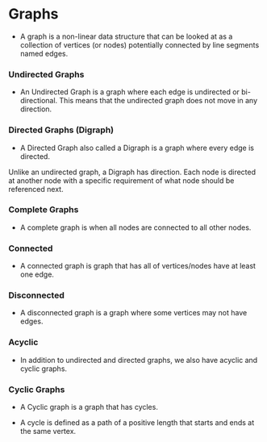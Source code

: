 # Graphs
- A graph is a non-linear data structure that can be looked at as a collection of vertices (or nodes) potentially connected by line segments named edges.

### Undirected Graphs
- An Undirected Graph is a graph where each edge is undirected or bi-directional. This means that the undirected graph does not move in any direction.
### Directed Graphs (Digraph)
- A Directed Graph also called a Digraph is a graph where every edge is directed.

Unlike an undirected graph, a Digraph has direction. Each node is directed at another node with a specific requirement of what node should be referenced next.


### Complete Graphs
- A complete graph is when all nodes are connected to all other nodes.
### Connected
- A connected graph is graph that has all of vertices/nodes have at least one edge.

### Disconnected

- A disconnected graph is a graph where some vertices may not have edges.


### Acyclic 
- In addition to undirected and directed graphs, we also have acyclic and cyclic graphs.
### Cyclic Graphs
- A Cyclic graph is a graph that has cycles.

- A cycle is defined as a path of a positive length that starts and ends at the same vertex.
### 